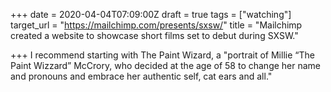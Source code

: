 +++
date = 2020-04-04T07:09:00Z
draft = true
tags = ["watching"]
target_url = "https://mailchimp.com/presents/sxsw/"
title = "Mailchimp created a website to showcase short films set to debut during SXSW."

+++
I recommend starting with The Paint Wizard, a "portrait of Millie “The Paint Wizzard” McCrory, who decided at the age of 58 to change her name and pronouns and embrace her authentic self, cat ears and all."